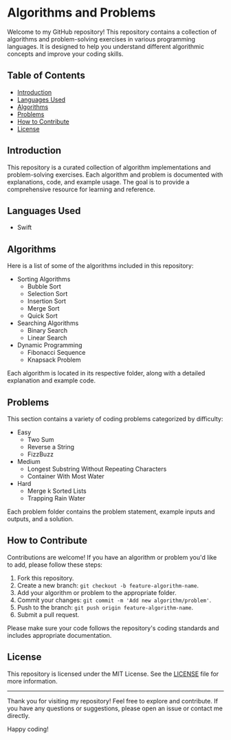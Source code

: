 # Algorithms and Problems

Welcome to my GitHub repository! This repository contains a collection of algorithms and problem-solving exercises in various programming languages. It is designed to help you understand different algorithmic concepts and improve your coding skills.

## Table of Contents

- [Introduction](#introduction)
- [Languages Used](#languages-used)
- [Algorithms](#algorithms)
- [Problems](#problems)
- [How to Contribute](#how-to-contribute)
- [License](#license)

## Introduction

This repository is a curated collection of algorithm implementations and problem-solving exercises. Each algorithm and problem is documented with explanations, code, and example usage. The goal is to provide a comprehensive resource for learning and reference.

## Languages Used

- Swift

## Algorithms

Here is a list of some of the algorithms included in this repository:

- Sorting Algorithms
  - Bubble Sort
  - Selection Sort
  - Insertion Sort
  - Merge Sort
  - Quick Sort
- Searching Algorithms
  - Binary Search
  - Linear Search
- Dynamic Programming
  - Fibonacci Sequence
  - Knapsack Problem

Each algorithm is located in its respective folder, along with a detailed explanation and example code.

## Problems

This section contains a variety of coding problems categorized by difficulty:

- Easy
  - Two Sum
  - Reverse a String
  - FizzBuzz
- Medium
  - Longest Substring Without Repeating Characters
  - Container With Most Water
- Hard
  - Merge k Sorted Lists
  - Trapping Rain Water

Each problem folder contains the problem statement, example inputs and outputs, and a solution.

## How to Contribute

Contributions are welcome! If you have an algorithm or problem you'd like to add, please follow these steps:

1. Fork this repository.
2. Create a new branch: `git checkout -b feature-algorithm-name`.
3. Add your algorithm or problem to the appropriate folder.
4. Commit your changes: `git commit -m 'Add new algorithm/problem'`.
5. Push to the branch: `git push origin feature-algorithm-name`.
6. Submit a pull request.

Please make sure your code follows the repository's coding standards and includes appropriate documentation.

## License

This repository is licensed under the MIT License. See the [LICENSE](LICENSE) file for more information.

---

Thank you for visiting my repository! Feel free to explore and contribute. If you have any questions or suggestions, please open an issue or contact me directly.

Happy coding!


